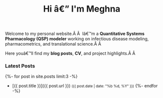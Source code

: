 ﻿---
layout: home
title: "Hi â€” I'm Meghna"
permalink: /
author_profile: true
---

Welcome to my personal website.Â Â 
Iâ€™m a **Quantitative Systems Pharmacology (QSP) modeler** working on infectious disease modeling, pharmacometrics, and translational science.Â Â 

Here youâ€™ll find my **blog posts**, **CV**, and project highlights.Â Â 

### Latest Posts
{%- for post in site.posts limit:3 -%}
- [{{ post.title }}]({{ post.url }}) <small>({{ post.date | date: "%b %d, %Y" }})</small>
{%- endfor -%}
